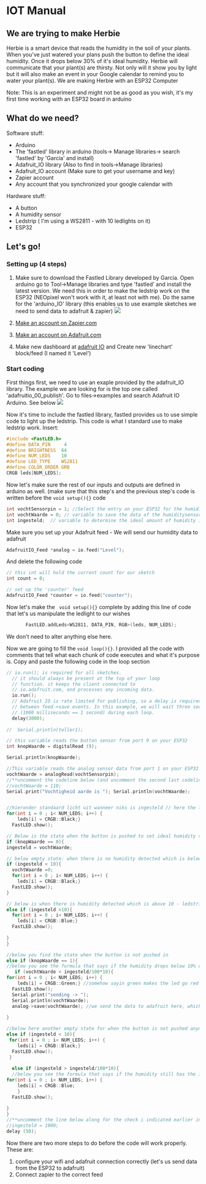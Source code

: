 # IOT Manual

## We are trying to make Herbie
Herbie is a smart device that reads the humidity in the soil of your plants. When you've just watered your plans push the button to define the ideal humidity. Once it drops below 30% of it's ideal humidity. Herbie will communicate that your plant(s) are thirsty. Not only will it show you by light but it will also  make an event in your Google calendar to remind you to water your plant(s).
We are making Herbie with an ESP32 Computer

Note: This is an experiment and might not be as good as you wish, it's my first time working with an ESP32 board in arduino


## What do we need?

Software stuff:
* Arduino
* The 'fastled' library in arduino (tools-> Manage libraries-> search 'fastled' by 'Garcia' and install)
* Adafruit_IO library (Also to find in tools->Manage libraries)
* Adafruit_IO account (Make sure to get your username and key)
* Zapier account
* Any account that you synchronized your google calendar with

Hardware stuff:
* A button
* A humidity sensor
* Ledstrip ( I'm using a WS2811 - with 10 ledlights on it)
* ESP32

## Let's go!

### Setting up (4 steps)

1. Make sure to download the Fastled Library developed by Garcia. Open arduino go to Tool->Manage libraries and type 'fastled' and install the latest version. We need this in order to make the ledstrip work on the ESP32 (NEOpixel won't work with it, at least not with me).
Do the same for the 'arduino_IO' library (this enables us to use example sketches we need to send data to adafruit & zapier)
![](https://github.com/barrylof/manual/blob/master/images/Library1-01.png)

2. [Make an account on Zapier.com](https://zapier.com/app/dashboard)
3. [Make an account on Adafruit.com](https://www.adafruit.com/)
4. Make new dashboard at [adafruit IO](https://io.adafruit.com) and Create new 'linechart' block/feed (I named it 'Level')

### Start coding

First things first, we need to use an exaple provided by the adafruit_IO library. The example we are looking for is the top one called 'adafruitio_00_publish'. Go to files->examples and search Adafruit IO Arduino. See below
![](https://github.com/barrylof/manual/blob/master/images/examplepubleish-01.png)


Now it's time to include the fastled library, fastled provides us to use simple code to light up the ledstrip. 
This code is what I standard use to make ledstrip work. 
Insert:
```C
#include <FastLED.h>
#define DATA_PIN     4
#define BRIGHTNESS  64
#define NUM_LEDS    10
#define LED_TYPE    WS2811
#define COLOR_ORDER GRB
CRGB leds[NUM_LEDS];
```
Now let's make sure the rest of our inputs and outputs are defined in arduino as well. (make sure that this step's and the previous step's code is written before the `void setup(){}` code  

```C
int vochtSensorpin = 1; //Select the entry on your ESP32 for the humiditysensor
int vochtWaarde = 0; // variable to save the data of the humiditysensor
int ingesteld;  // variable to determine the ideal amount of humidity in the plant pot
```
Make sure you set up your Adafruit feed - We will send our humidity data to adafruit
```C // set up the 'analog' feed
AdafruitIO_Feed *analog = io.feed("Level");
```
And delete the following code
```C
// this int will hold the current count for our sketch
int count = 0;

// set up the 'counter' feed
AdafruitIO_Feed *counter = io.feed("counter");
```
Now let's make the ` void setup(){}` complete by adding this line of code that let's us manipulate the ledlight to our wishes 
```C
       FastLED.addLeds<WS2811, DATA_PIN, RGB>(leds, NUM_LEDS);
```
We don't need to alter anything else here.

Now we are going to fill the ```void loop(){}```. I provided all the code with comments that tell what each chunk of code executes and what it's purpose is. Copy and paste the following code in the loop section

```C
// io.run(); is required for all sketches.
  // it should always be present at the top of your loop
  // function. it keeps the client connected to
  // io.adafruit.com, and processes any incoming data.
  io.run();
  // Adafruit IO is rate limited for publishing, so a delay is required in
  // between feed->save events. In this example, we will wait three seconds
  // (1000 milliseconds == 1 second) during each loop.
  delay(3000);
  
//  Serial.println(teller1); 

// this variable reads the button sensor from port 9 on your ESP32
int knopWaarde = digitalRead (9);  

Serial.println(knopWaarde);

//This variable reads the analog sensor data from port 1 on your ESP32
vochtWaarde = analogRead(vochtSensorpin); 
//**uncomment the codeline below (and uncomment the second last codeline in this sketch marked with two**) to check if it works when you don't have a button. Led should appear blue and NOT send data to adafruit when vochtwaarde is between 110-1000, and ledstrip will appear red and send data to adafruit when vochtWaarde is below 110.
//vochtWaarde = 110;
Serial.print("Vochtigheid aarde is "); Serial.println(vochtWaarde);


//hieronder standaard licht uit wanneer niks is ingesteld // here the lights are off when not
for(int i = 0 ; i< NUM_LEDS; i++) {
    leds[i] = CRGB::Black;}
  FastLED.show();

// Below is the state when the button is pushed to set ideal humidity state, ideal state being 100% humidity
if (knopWaarde == 0){
ingesteld = vochtWaarde;

// below empty state: when there is no humidity detected which is below 10 - leds will be off as there is no humidity detected
if (ingesteld < 10){
  vochtWaarde =0;
  for(int i = 0 ; i< NUM_LEDS; i++) {
    leds[i] = CRGB::Black;}
  FastLED.show();  
}

// below is when there is humidity detected which is above 10 - ledstrip will color blue (feedback) as we just set an ideal humidity value above 10
else if (ingesteld >10){
  for(int i = 0 ; i< NUM_LEDS; i++) {
    leds[i] = CRGB::Blue;}
  FastLED.show();
  
}
}

//below you find the state when the button is not pushed in
else if (knopWaarde == 1){
//below you see the formula that says if the humidity drops below 10% of the ideal humidity, the ledstrip will color red indicating the plant is in need of water, we send this data to adafruit
   if (vochtWaarde < ingesteld/100*10){
for(int i = 0 ; i< NUM_LEDS; i++) {
    leds[i] = CRGB::Green;} //somehow sayin green makes the led go red
  FastLED.show();
  Serial.print("sending -> ");
  Serial.println(vochtWaarde);
  analog->save(vochtWaarde); //we send the data to adafruit here, which will make zapier create a Google Calendar event to water my plant in the evening
  
}

//below here another empty state for when the button is not pushed anymore and there is no humidity detected, leds go off
else if (ingesteld < 10){
 for(int i = 0 ; i< NUM_LEDS; i++) {
    leds[i] = CRGB::Black;}
  FastLED.show();
 }
  
  else if (ingesteld > ingesteld/100*10){
  //below you see the formula that says if the humidity still has the ideal value (between 10-100%, the ledstrip will color blue indicating the plant is ok, we send this data to adafruit
for(int i = 0 ; i< NUM_LEDS; i++) {
    leds[i] = CRGB::Blue;
    }
  FastLED.show();
   
}
}
//**uncomment the line below along for the check i indicated earlier in this sketch. Marked with two**
//ingesteld = 1000;
delay (50);
```
Now there are two more steps to do before the code will work properly. 
These are:
1. configure your wifi and adafruit connection correctly (let's us send data from the ESP32 to adafruit)
2. Connect zapier to the correct feed



